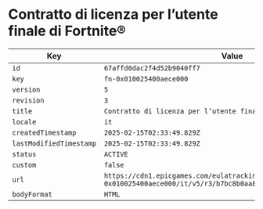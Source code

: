 # Contratto di licenza per l’utente finale di Fortnite®

| Key | Value |
| --- | ----- |
| `id` | `67affd0dac2f4d52b9040ff7` |
| `key` | `fn-0x010025400aece000` |
| `version` | `5` |
| `revision` | `3` |
| `title` | `Contratto di licenza per l’utente finale di Fortnite®` |
| `locale` | `it` |
| `createdTimestamp` | `2025-02-15T02:33:49.829Z` |
| `lastModifiedTimestamp` | `2025-02-15T02:33:49.829Z` |
| `status` | `ACTIVE` |
| `custom` | `false` |
| `url` | `https://cdn1.epicgames.com/eulatracking-download/fn-0x010025400aece000/it/v5/r3/b7bc8b0aa8f0112a6f42eea916a90db4.pdf` |
| `bodyFormat` | `HTML` |
